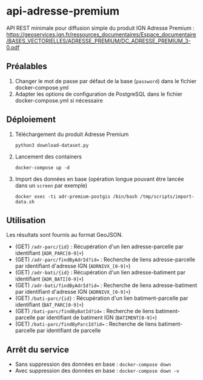 # api-adresse-premium

API REST minimale pour diffusion simple du produit IGN Adresse Premium : https://geoservices.ign.fr/ressources_documentaires/Espace_documentaire/BASES_VECTORIELLES/ADRESSE_PREMIUM/DC_ADRESSE_PREMIUM_3-0.pdf

## Préalables

1. Changer le mot de passe par défaut de la base (`password`) dans le fichier docker-compose.yml
2. Adapter les options de configuration de PostgreSQL dans le fichier docker-compose.yml si nécessaire

## Déploiement

1. Téléchargement du produit Adresse Premium

    `python3 download-dataset.py`

2. Lancement des containers

    `docker-compose up -d`

3. Import des données en base (opération longue pouvant être lancée dans un `screen` par exemple)

    `docker exec -ti adr-premium-postgis /bin/bash /tmp/scripts/import-data.sh`

## Utilisation

Les résultats sont fournis au format GeoJSON.

* (GET) `/adr-parc/{id}` : Récupération d'un lien adresse-parcelle par identifiant (`ADR_PARC[0-9]+`)
* (GET) `/adr-parc/findByAdrId?id=` : Recherche de liens adresse-parcelle par identifiant d'adresse IGN (`ADRNIVX_[0-9]+`)
* (GET) `/adr-bati/{id}` : Récupération d'un lien adresse-batiment par identifiant (`ADR_BATI[0-9]+`)
* (GET) `/adr-bati/findByAdrId?id=` : Recherche de liens adresse-batiment par identifiant d'adresse IGN (`ADRNIVX_[0-9]+`)
* (GET) `/bati-parc/{id}` : Récupération d'un lien batiment-parcelle par identifiant (`BAT_PARC[0-9]+`)
* (GET) `/bati-parc/findByBatId?id=` : Recherche de liens batiment-parcelle par identifiant de batiment IGN (`BATIMENT[0-9]+`)
* (GET) `/bati-parc/findByParcId?id=` : Recherche de liens batiment-parcelle par identifiant de parcelle

## Arrêt du service

* Sans suppression des données en base : `docker-compose down`
* Avec suppression des données en base : `docker-compose down -v`
